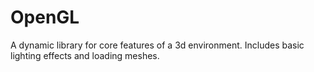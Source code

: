 OpenGL
======

A dynamic library for core features of a 3d environment. Includes basic lighting effects and loading meshes.